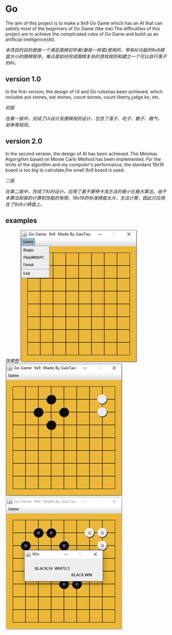 # Go
 The aim of this project is to make a 9x9 Go Game which has an AI that can satisfy most of the beginners of Go Game (like me).The difficulties of this project are to achieve the complicated rules of Go Game and build up an artificial intellgence(AI). 

*本项目的目的是做一个满足围棋初学者(像我一样菜)使用的、带有AI功能的9x9棋盘大小的围棋程序，难点是如何完成围棋复杂的游戏规则和建立一个可以自行落子的AI。*

## version 1.0
In the first version, the design of UI and Go ruleshas been achieved, which includes put stones, eat stones, count stones, count liberty,judge ko, etc.

*初版*

*在第一版中，完成了UI设计及围棋规则设计，包含了落子、吃子、数子、数气、劫争等规则。*

## version 2.0
In the second version, the design of AI has been achieved. The Minimax Algorightm based on Monte Carlo Method has been implemented. For the limits of the algorithm and my computer's performance, the standard 19x19 board is too big to calculate,the small 9x9 board is used.

*二版*

*在第二版中，完成了AI的设计。应用了基于蒙特卡洛方法的极小化极大算法。由于本算法和我的计算机性能的有限，19x19的标准棋盘太大，无法计算，因此只应用在了9x9小棋盘上。*

## examples
*效果图*
![example1](version_2.0/src/gogame/Icons/example1.png)
![example2](version_2.0/src/gogame/Icons/example2.png)
![example3](version_2.0/src/gogame/Icons/example3.png)
